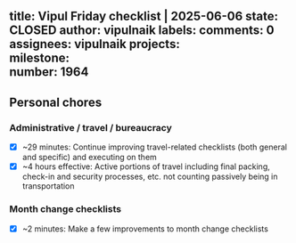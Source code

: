 title:	Vipul Friday checklist | 2025-06-06
state:	CLOSED
author:	vipulnaik
labels:	
comments:	0
assignees:	vipulnaik
projects:	
milestone:	
number:	1964
--
## Personal chores

### Administrative / travel / bureaucracy

- [x] ~29 minutes: Continue improving travel-related checklists (both general and specific) and executing on them
- [x] ~4 hours effective: Active portions of travel including final packing, check-in and security processes, etc. not counting passively being in transportation

### Month change checklists

- [x] ~2 minutes: Make a few improvements to month change checklists
